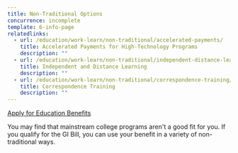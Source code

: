 ```yaml
---
title: Non-Traditional Options
concurrence: incomplete
template: 6-info-page
relatedlinks:
  - url: /education/work-learn/non-traditional/accelerated-payments/
    title: Accelerated Payments for High-Technology Programs
    description: ""
  - url: /education/work-learn/non-traditional/independent-distance-learning/
    title: Independent and Distance Learning
    description: ""
  - url: /education/work-learn/non-traditional/correspondence-training/
    title: Correspondence Training
    description: ""
---
```


<div class="main" role="main" markdown="0">

<div class="va-action-bar--header">
  <div class="row">
    <div class="small-12 columns">
      <a class="usa-button-primary va-button-primary" href="/education/apply-for-education-benefits/">Apply for Education Benefits</a>
    </div>
  </div>
</div>

<div class="section one" markdown="0">
<div class="primary" markdown="0">
<div class="row" markdown="0">
<div class="small-12 columns usa-content" markdown="1">

You may find that mainstream college programs aren't a good fit for you. If you qualify for the GI Bill, you can use your benefit in a variety of non-traditional ways.

</div>
</div>
</div>

</div>

</div>